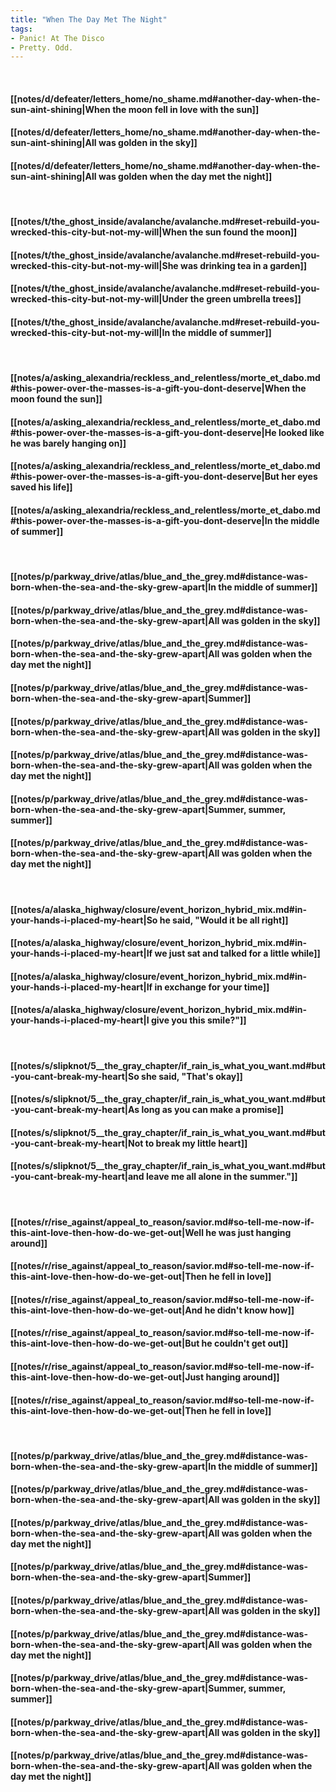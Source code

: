```yaml
---
title: "When The Day Met The Night"
tags:
- Panic! At The Disco
- Pretty. Odd.
---
```

&nbsp;
#### [[notes/d/defeater/letters_home/no_shame.md#another-day-when-the-sun-aint-shining|When the moon fell in love with the sun]]
#### [[notes/d/defeater/letters_home/no_shame.md#another-day-when-the-sun-aint-shining|All was golden in the sky]]
#### [[notes/d/defeater/letters_home/no_shame.md#another-day-when-the-sun-aint-shining|All was golden when the day met the night]]
&nbsp;
#### [[notes/t/the_ghost_inside/avalanche/avalanche.md#reset-rebuild-you-wrecked-this-city-but-not-my-will|When the sun found the moon]]
#### [[notes/t/the_ghost_inside/avalanche/avalanche.md#reset-rebuild-you-wrecked-this-city-but-not-my-will|She was drinking tea in a garden]]
#### [[notes/t/the_ghost_inside/avalanche/avalanche.md#reset-rebuild-you-wrecked-this-city-but-not-my-will|Under the green umbrella trees]]
#### [[notes/t/the_ghost_inside/avalanche/avalanche.md#reset-rebuild-you-wrecked-this-city-but-not-my-will|In the middle of summer]]
&nbsp;
#### [[notes/a/asking_alexandria/reckless_and_relentless/morte_et_dabo.md#this-power-over-the-masses-is-a-gift-you-dont-deserve|When the moon found the sun]]
#### [[notes/a/asking_alexandria/reckless_and_relentless/morte_et_dabo.md#this-power-over-the-masses-is-a-gift-you-dont-deserve|He looked like he was barely hanging on]]
#### [[notes/a/asking_alexandria/reckless_and_relentless/morte_et_dabo.md#this-power-over-the-masses-is-a-gift-you-dont-deserve|But her eyes saved his life]]
#### [[notes/a/asking_alexandria/reckless_and_relentless/morte_et_dabo.md#this-power-over-the-masses-is-a-gift-you-dont-deserve|In the middle of summer]]
&nbsp;
#### [[notes/p/parkway_drive/atlas/blue_and_the_grey.md#distance-was-born-when-the-sea-and-the-sky-grew-apart|In the middle of summer]]
#### [[notes/p/parkway_drive/atlas/blue_and_the_grey.md#distance-was-born-when-the-sea-and-the-sky-grew-apart|All was golden in the sky]]
#### [[notes/p/parkway_drive/atlas/blue_and_the_grey.md#distance-was-born-when-the-sea-and-the-sky-grew-apart|All was golden when the day met the night]]
#### [[notes/p/parkway_drive/atlas/blue_and_the_grey.md#distance-was-born-when-the-sea-and-the-sky-grew-apart|Summer]]
#### [[notes/p/parkway_drive/atlas/blue_and_the_grey.md#distance-was-born-when-the-sea-and-the-sky-grew-apart|All was golden in the sky]]
#### [[notes/p/parkway_drive/atlas/blue_and_the_grey.md#distance-was-born-when-the-sea-and-the-sky-grew-apart|All was golden when the day met the night]]
#### [[notes/p/parkway_drive/atlas/blue_and_the_grey.md#distance-was-born-when-the-sea-and-the-sky-grew-apart|Summer, summer, summer]]
#### [[notes/p/parkway_drive/atlas/blue_and_the_grey.md#distance-was-born-when-the-sea-and-the-sky-grew-apart|All was golden when the day met the night]]
&nbsp;
#### [[notes/a/alaska_highway/closure/event_horizon_hybrid_mix.md#in-your-hands-i-placed-my-heart|So he said, "Would it be all right]]
#### [[notes/a/alaska_highway/closure/event_horizon_hybrid_mix.md#in-your-hands-i-placed-my-heart|If we just sat and talked for a little while]]
#### [[notes/a/alaska_highway/closure/event_horizon_hybrid_mix.md#in-your-hands-i-placed-my-heart|If in exchange for your time]]
#### [[notes/a/alaska_highway/closure/event_horizon_hybrid_mix.md#in-your-hands-i-placed-my-heart|I give you this smile?"]]
&nbsp;
#### [[notes/s/slipknot/5__the_gray_chapter/if_rain_is_what_you_want.md#but-you-cant-break-my-heart|So she said, "That's okay]]
#### [[notes/s/slipknot/5__the_gray_chapter/if_rain_is_what_you_want.md#but-you-cant-break-my-heart|As long as you can make a promise]]
#### [[notes/s/slipknot/5__the_gray_chapter/if_rain_is_what_you_want.md#but-you-cant-break-my-heart|Not to break my little heart]]
#### [[notes/s/slipknot/5__the_gray_chapter/if_rain_is_what_you_want.md#but-you-cant-break-my-heart|and leave me all alone in the summer."]]
&nbsp;
#### [[notes/r/rise_against/appeal_to_reason/savior.md#so-tell-me-now-if-this-aint-love-then-how-do-we-get-out|Well he was just hanging around]]
#### [[notes/r/rise_against/appeal_to_reason/savior.md#so-tell-me-now-if-this-aint-love-then-how-do-we-get-out|Then he fell in love]]
#### [[notes/r/rise_against/appeal_to_reason/savior.md#so-tell-me-now-if-this-aint-love-then-how-do-we-get-out|And he didn't know how]]
#### [[notes/r/rise_against/appeal_to_reason/savior.md#so-tell-me-now-if-this-aint-love-then-how-do-we-get-out|But he couldn't get out]]
#### [[notes/r/rise_against/appeal_to_reason/savior.md#so-tell-me-now-if-this-aint-love-then-how-do-we-get-out|Just hanging around]]
#### [[notes/r/rise_against/appeal_to_reason/savior.md#so-tell-me-now-if-this-aint-love-then-how-do-we-get-out|Then he fell in love]]
&nbsp;
#### [[notes/p/parkway_drive/atlas/blue_and_the_grey.md#distance-was-born-when-the-sea-and-the-sky-grew-apart|In the middle of summer]]
#### [[notes/p/parkway_drive/atlas/blue_and_the_grey.md#distance-was-born-when-the-sea-and-the-sky-grew-apart|All was golden in the sky]]
#### [[notes/p/parkway_drive/atlas/blue_and_the_grey.md#distance-was-born-when-the-sea-and-the-sky-grew-apart|All was golden when the day met the night]]
#### [[notes/p/parkway_drive/atlas/blue_and_the_grey.md#distance-was-born-when-the-sea-and-the-sky-grew-apart|Summer]]
#### [[notes/p/parkway_drive/atlas/blue_and_the_grey.md#distance-was-born-when-the-sea-and-the-sky-grew-apart|All was golden in the sky]]
#### [[notes/p/parkway_drive/atlas/blue_and_the_grey.md#distance-was-born-when-the-sea-and-the-sky-grew-apart|All was golden when the day met the night]]
#### [[notes/p/parkway_drive/atlas/blue_and_the_grey.md#distance-was-born-when-the-sea-and-the-sky-grew-apart|Summer, summer, summer]]
#### [[notes/p/parkway_drive/atlas/blue_and_the_grey.md#distance-was-born-when-the-sea-and-the-sky-grew-apart|All was golden in the sky]]
#### [[notes/p/parkway_drive/atlas/blue_and_the_grey.md#distance-was-born-when-the-sea-and-the-sky-grew-apart|All was golden when the day met the night]]
